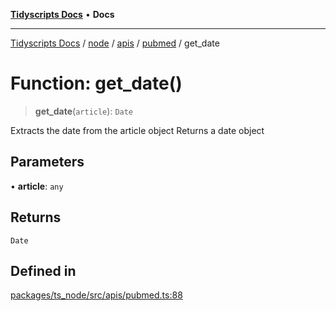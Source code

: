 [**Tidyscripts Docs**](../../../../../../../README.md) • **Docs**

***

[Tidyscripts Docs](../../../../../../../globals.md) / [node](../../../../../README.md) / [apis](../../../README.md) / [pubmed](../README.md) / get\_date

# Function: get\_date()

> **get\_date**(`article`): `Date`

Extracts the date from the article object
Returns a date object

## Parameters

• **article**: `any`

## Returns

`Date`

## Defined in

[packages/ts\_node/src/apis/pubmed.ts:88](https://github.com/sheunaluko/tidyscripts/blob/master/packages/ts_node/src/apis/pubmed.ts#L88)
